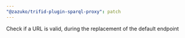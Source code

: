 ```yaml
---
"@zazuko/trifid-plugin-sparql-proxy": patch
---
```


Check if a URL is valid, during the replacement of the default endpoint

